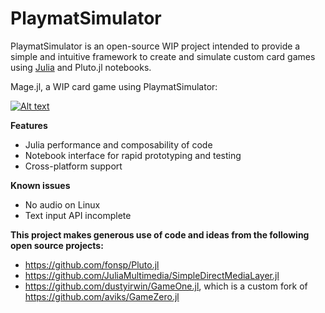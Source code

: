 # PlaymatSimulator

PlaymatSimulator is an open-source WIP project intended to provide a simple and intuitive framework to create and simulate custom card games using [Julia](https://julialang.org) and Pluto.jl notebooks.

Mage.jl, a WIP card game using PlaymatSimulator:

[![Alt text](https://img.youtube.com/vi/uBhzmqyT-tE/0.jpg)](https://youtu.be/uBhzmqyT-tE)

__Features__
- Julia performance and composability of code
- Notebook interface for rapid prototyping and testing
- Cross-platform support

__Known issues__
- No audio on Linux
- Text input API incomplete

**This project makes generous use of code and ideas from the following open source projects:**
- https://github.com/fonsp/Pluto.jl
- https://github.com/JuliaMultimedia/SimpleDirectMediaLayer.jl
- https://github.com/dustyirwin/GameOne.jl, which is a custom fork of https://github.com/aviks/GameZero.jl

